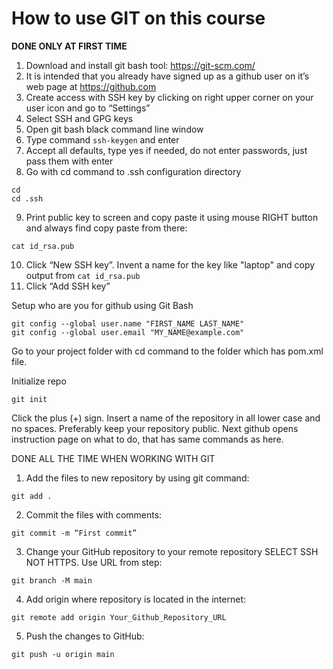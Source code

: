 # How to use GIT on this course

**DONE ONLY AT FIRST TIME**

1.  Download and install git bash tool: https://git-scm.com/
2.  It is intended that you already have signed up as a github user on it’s web page at https://github.com
3.  Create access with SSH key by clicking on right upper corner on your user icon and go to “Settings”
4.  Select SSH and GPG keys
5.  Open git bash black command line window
6.  Type command `ssh-keygen` and enter
7.  Accept all defaults, type yes if needed, do not enter passwords, just pass them with enter
8.  Go with cd command to .ssh configuration directory
  ```
  cd
  cd .ssh
  ```
9. Print public key to screen and copy paste it using mouse RIGHT button and always find copy
paste from there:
  ```
  cat id_rsa.pub
  ```
10.  Click “New SSH key”. Invent a name for the key like "laptop" and copy output from `cat id_rsa.pub`
11. Click “Add SSH key”

Setup who are you for github using Git Bash

```
git config --global user.name "FIRST_NAME LAST_NAME"
git config --global user.email "MY_NAME@example.com"
```

Go to your project folder with cd command to the folder which has pom.xml file.

Initialize repo

```
git init
```

Click the plus (+) sign. Insert a name of the repository in all lower case and no spaces. Preferably
keep your repository public. Next github opens instruction page on what to do, that has same
commands as here.

DONE ALL THE TIME WHEN WORKING WITH GIT

1.  Add the files to new repository by using git command:

  ```
  git add .
  ```
  
2. Commit the files with comments:

  ```
  git commit -m “First commit”
  ```

3.  Change your GitHub repository to your remote repository SELECT SSH NOT HTTPS. Use URL from step:

  ```
  git branch -M main
  ```
  
4.  Add origin where repository is located in the internet:

  ```
  git remote add origin Your_Github_Repository_URL
  ```

5.  Push the changes to GitHub:

  ```
  git push -u origin main
  ```
